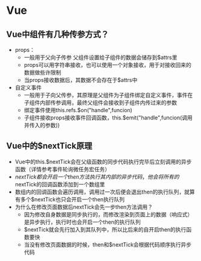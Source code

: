 # Vue


## Vue中组件有几种传参方式？
  - props：
    - 一般用于父向子传参 父组件设置给子组件的数据会储存到$attrs里
    - props可以用字符串接收，也可以使用一个对象接收，用于对接收回来的数据做些许限制
    - 当props接收数据后，其数据不会存在于$attrs中
  - 自定义事件
    - 一般用于子向父传参，其原理是父组件为子组件绑定自定义事件，事件在子组件内部传参调用，最终父组件会接收到子组件内传过来的参数
    - 绑定事件使用this.refs.$on("handle",funcion)
    - 子组件接收props接收事件回调函数，this.$emit("handle",funcion(调用并传入的参数))
## Vue中的$nextTick原理
  - Vue中的this.$nextTick会在父级函数的同步代码执行完毕后立刻调用的异步函数（详情参考事件轮询微任务宏任务）
  - $nextTick都会开启一个then方法执行其内部的异步代码，他会将所有的$nextTick的回调函数添加到一个数组里
  - 数组内的回调函数会遍历调用，调用过一次后便会退出then的执行队列，就算有多个$nextTick也只会开启一个then执行队列
  - 为什么在修改页面数据后nextTick会先一步then方法调用？
    - 因为修改自身数据是同步执行的，而修改渲染到页面上的数据（响应式）是异步执行，执行时也会开启一个then的执行队列
    - $nextTick就会先行加入到其队列中，所以比后来的自开启then的执行函数要快
    - 当没有修改页面数据的时候，then和$nextTick会根据代码顺序执行异步代码